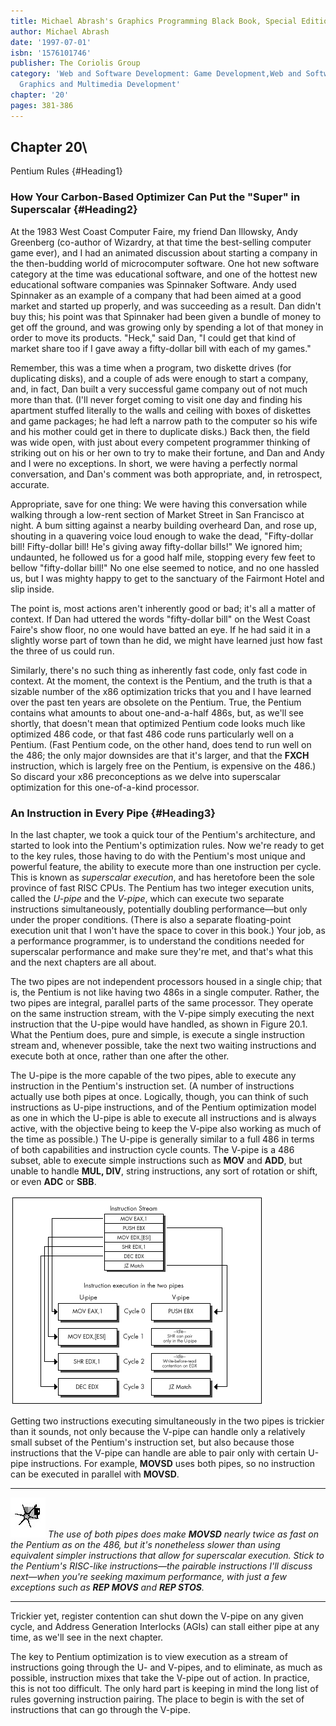```yaml
---
title: Michael Abrash's Graphics Programming Black Book, Special Edition
author: Michael Abrash
date: '1997-07-01'
isbn: '1576101746'
publisher: The Coriolis Group
category: 'Web and Software Development: Game Development,Web and Software Development:
  Graphics and Multimedia Development'
chapter: '20'
pages: 381-386
---
```


## Chapter 20\
 Pentium Rules {#Heading1}

### How Your Carbon-Based Optimizer Can Put the "Super" in Superscalar {#Heading2}

At the 1983 West Coast Computer Faire, my friend Dan Illowsky, Andy
Greenberg (co-author of Wizardry, at that time the best-selling computer
game ever), and I had an animated discussion about starting a company in
the then-budding world of microcomputer software. One hot new software
category at the time was educational software, and one of the hottest
new educational software companies was Spinnaker Software. Andy used
Spinnaker as an example of a company that had been aimed at a good
market and started up properly, and was succeeding as a result. Dan
didn't buy this; his point was that Spinnaker had been given a bundle of
money to get off the ground, and was growing only by spending a lot of
that money in order to move its products. "Heck," said Dan, "I could get
that kind of market share too if I gave away a fifty-dollar bill with
each of my games."

Remember, this was a time when a program, two diskette drives (for
duplicating disks), and a couple of ads were enough to start a company,
and, in fact, Dan built a very successful game company out of not much
more than that. (I'll never forget coming to visit one day and finding
his apartment stuffed literally to the walls and ceiling with boxes of
diskettes and game packages; he had left a narrow path to the computer
so his wife and his mother could get in there to duplicate disks.) Back
then, the field was wide open, with just about every competent
programmer thinking of striking out on his or her own to try to make
their fortune, and Dan and Andy and I were no exceptions. In short, we
were having a perfectly normal conversation, and Dan's comment was both
appropriate, and, in retrospect, accurate.

Appropriate, save for one thing: We were having this conversation while
walking through a low-rent section of Market Street in San Francisco at
night. A bum sitting against a nearby building overheard Dan, and rose
up, shouting in a quavering voice loud enough to wake the dead,
"Fifty-dollar bill! Fifty-dollar bill! He's giving away fifty-dollar
bills!" We ignored him; undaunted, he followed us for a good half mile,
stopping every few feet to bellow "fifty-dollar bill!" No one else
seemed to notice, and no one hassled us, but I was mighty happy to get
to the sanctuary of the Fairmont Hotel and slip inside.

The point is, most actions aren't inherently good or bad; it's all a
matter of context. If Dan had uttered the words "fifty-dollar bill" on
the West Coast Faire's show floor, no one would have batted an eye. If
he had said it in a slightly worse part of town than he did, we might
have learned just how fast the three of us could run.

Similarly, there's no such thing as inherently fast code, only fast code
in context. At the moment, the context is the Pentium, and the truth is
that a sizable number of the x86 optimization tricks that you and I have
learned over the past ten years are obsolete on the Pentium. True, the
Pentium contains what amounts to about one-and-a-half 486s, but, as
we'll see shortly, that doesn't mean that optimized Pentium code looks
much like optimized 486 code, or that fast 486 code runs particularly
well on a Pentium. (Fast Pentium code, on the other hand, does tend to
run well on the 486; the only major downsides are that it's larger, and
that the **FXCH** instruction, which is largely free on the Pentium, is
expensive on the 486.) So discard your x86 preconceptions as we delve
into superscalar optimization for this one-of-a-kind processor.

### An Instruction in Every Pipe {#Heading3}

In the last chapter, we took a quick tour of the Pentium's architecture,
and started to look into the Pentium's optimization rules. Now we're
ready to get to the key rules, those having to do with the Pentium's
most unique and powerful feature, the ability to execute more than one
instruction per cycle. This is known as *superscalar execution*, and has
heretofore been the sole province of fast RISC CPUs. The Pentium has two
integer execution units, called the *U-pipe* and the *V-pipe*, which can
execute two separate instructions simultaneously, potentially doubling
performance—but only under the proper conditions. (There is also a
separate floating-point execution unit that I won't have the space to
cover in this book.) Your job, as a performance programmer, is to
understand the conditions needed for superscalar performance and make
sure they're met, and that's what this and the next chapters are all
about.

The two pipes are not independent processors housed in a single chip;
that is, the Pentium is not like having two 486s in a single computer.
Rather, the two pipes are integral, parallel parts of the same
processor. They operate on the same instruction stream, with the V-pipe
simply executing the next instruction that the U-pipe would have
handled, as shown in Figure 20.1. What the Pentium does, pure and
simple, is execute a single instruction stream and, whenever possible,
take the next two waiting instructions and execute both at once, rather
than one after the other.

The U-pipe is the more capable of the two pipes, able to execute any
instruction in the Pentium's instruction set. (A number of instructions
actually use both pipes at once. Logically, though, you can think of
such instructions as U-pipe instructions, and of the Pentium
optimization model as one in which the U-pipe is able to execute all
instructions and is always active, with the objective being to keep the
V-pipe also working as much of the time as possible.) The U-pipe is
generally similar to a full 486 in terms of both capabilities and
instruction cycle counts. The V-pipe is a 486 subset, able to execute
simple instructions such as **MOV** and **ADD**, but unable to handle
**MUL, DIV**, string instructions, any sort of rotation or shift, or
even **ADC** or **SBB**.

![**Figure 20.1**  *The Pentium's two pipes.*](images/20-01.jpg)

Getting two instructions executing simultaneously in the two pipes is
trickier than it sounds, not only because the V-pipe can handle only a
relatively small subset of the Pentium's instruction set, but also
because those instructions that the V-pipe can handle are able to pair
only with certain U-pipe instructions. For example, **MOVSD** uses both
pipes, so no instruction can be executed in parallel with **MOVSD**.

  ------------------- ------------------------------------------------------------------------------------------------------------------------------------------------------------------------------------------------------------------------------------------------------------------------------------------------------------------------------------------------------------------------------------------------------------------
  ![](images/i.jpg)   *The use of both pipes does make **MOVSD** nearly twice as fast on the Pentium as on the 486, but it's nonetheless slower than using equivalent simpler instructions that allow for superscalar execution. Stick to the Pentium's RISC-like instructions—the pairable instructions I'll discuss next—when you're seeking maximum performance, with just a few exceptions such as **REP MOVS** and **REP STOS**.*
  ------------------- ------------------------------------------------------------------------------------------------------------------------------------------------------------------------------------------------------------------------------------------------------------------------------------------------------------------------------------------------------------------------------------------------------------------

Trickier yet, register contention can shut down the V-pipe on any given
cycle, and Address Generation Interlocks (AGIs) can stall either pipe at
any time, as we'll see in the next chapter.

The key to Pentium optimization is to view execution as a stream of
instructions going through the U- and V-pipes, and to eliminate, as much
as possible, instruction mixes that take the V-pipe out of action. In
practice, this is not too difficult. The only hard part is keeping in
mind the long list of rules governing instruction pairing. The place to
begin is with the set of instructions that can go through the V-pipe.
